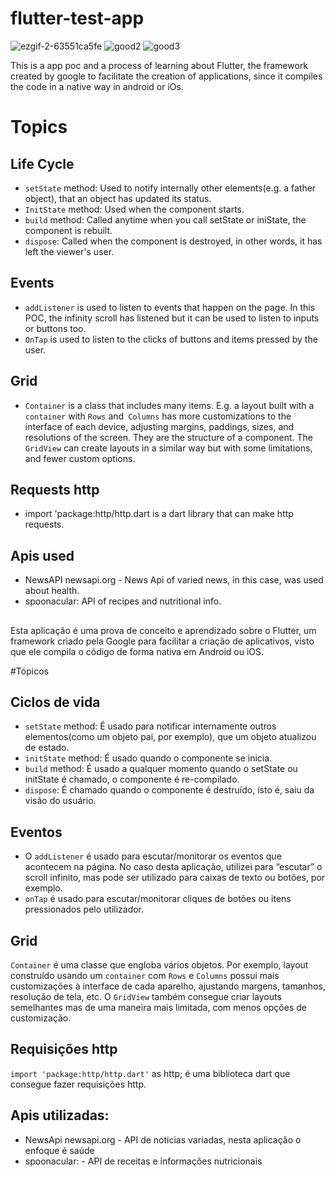# flutter-test-app
![ezgif-2-63551ca5fe](https://user-images.githubusercontent.com/39713034/218083553-5c6020fd-bc42-407f-9141-ab6ef1e74f39.gif)
![good2](https://user-images.githubusercontent.com/39713034/218084285-290fcce6-66dc-4be8-b4f6-74cb54f06415.gif)
![good3](https://user-images.githubusercontent.com/39713034/218084575-aa86f345-21f0-43b9-b426-f4870e28242b.gif)


This is a app poc and a process of learning about Flutter, the framework created by google to facilitate the creation of applications, since it compiles the code in a native way in android or iOs.




# Topics

## Life Cycle

- `setState` method: Used to notify internally other elements(e.g. a father object), that an object has updated its status.
- `InitState` method: Used when the component starts.
- `build` method: Called anytime when you call setState or iniState, the component is rebuilt.
- `dispose`: Called when the component is destroyed, in other words, it has left the viewer's user.

## Events
- `addListener` is used to listen to events that happen on the page. In this POC, the infinity scroll has listened but it can be used to listen to inputs or buttons too.
- `OnTap` is used to listen to the clicks of buttons and items pressed by the user.

## Grid
- `Container` is a class that includes many items. E.g. a layout built with a `container` with `Rows` and` Columns` has more customizations to the interface of each device, adjusting margins, paddings, sizes, and resolutions of the screen. They are the structure of a component. The `GridView` can create layouts in a similar way but with some limitations, and fewer custom options.



## Requests http
- import 'package:http/http.dart is a dart library that can make http requests.


## Apis used
- NewsAPI newsapi.org - News Api of varied news, in this case, was used about health.
- spoonacular: API of recipes and nutritional info.



## 


Esta aplicação é uma prova de conceito e aprendizado sobre o Flutter, um framework criado pela Google para facilitar a criação de aplicativos, visto que ele compila o código de forma nativa em Android ou iOS.

#Tópicos


## Ciclos de vida
- `setState` method: É usado para notificar internamente outros elementos(como um objeto pai, por exemplo), que um objeto atualizou de estado.
- `initState` method: É usado quando o componente se inicia.
- `build` method: É usado a qualquer momento quando o setState ou initState é chamado, o componente é re-compilado.
- `dispose`: É chamado quando o componente é destruído, isto é, saiu da visão do usuário.


## Eventos
- O `addListener` é usado para escutar/monitorar os eventos que acontecem na página. No caso desta aplicação, utilizei para “escutar” o scroll infinito, mas pode ser utilizado para caixas de texto ou botões, por exemplo.
- `onTap` é usado para escutar/monitorar cliques de botões ou itens pressionados pelo utilizador.

## Grid
`Container` é uma classe que engloba vários objetos. Por exemplo, layout construído usando um `container` com `Rows` e `Columns` possui mais customizações à interface de cada aparelho, ajustando margens, tamanhos, resolução de tela, etc. O `GridView` também consegue criar layouts semelhantes mas de uma maneira mais limitada, com menos opções de customização.


## Requisições http
`import 'package:http/http.dart'` as http; é uma biblioteca dart que consegue fazer requisições http.

## Apis utilizadas:
- NewsApi newsapi.org - API de noticias variadas, nesta aplicação o enfoque é saúde
- spoonacular: - API de receitas e informações nutricionais


